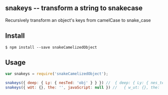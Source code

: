 ## snakeys -- transform a string to snakecase

Recursively transform an object's keys from camelCase to snake_case

## Install

```
$ npm install --save snakeCamelizedObject
```

## Usage

```javascript
var snakeys = require('snakeCamelizedObject');

snakeys({ deep: { Ly: { nesTed: 'obj' } } }) //  { deep: { Ly: { nes_ted: 'obj' } } }
snakeys({ wUt: {}, the: '', javaScript: null }) //   { w_ut: {}, the: '', java_script: null }
```
